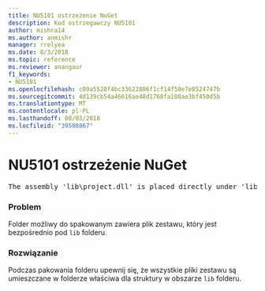 ```yaml
---
title: NU5101 ostrzeżenie NuGet
description: Kod ostrzegawczy NU5101
author: mishra14
ms.author: anmishr
manager: rrelyea
ms.date: 8/3/2018
ms.topic: reference
ms.reviewer: anangaur
f1_keywords:
- NU5101
ms.openlocfilehash: c09a5528f4bc33622806f1cf14f50e7e8524747b
ms.sourcegitcommit: 4d139cb54a46616ae48d1768fa108ae3bf450d5b
ms.translationtype: MT
ms.contentlocale: pl-PL
ms.lasthandoff: 08/03/2018
ms.locfileid: "39508867"
---
```

# <a name="nuget-warning-nu5101"></a>NU5101 ostrzeżenie NuGet
<pre>The assembly 'lib\project.dll' is placed directly under 'lib' folder. It is recommended that assemblies be placed inside a framework-specific folder. Move it into a framework-specific folder.</pre>

### <a name="issue"></a>Problem

Folder możliwy do spakowanym zawiera plik zestawu, który jest bezpośrednio pod `lib` folderu.


### <a name="solution"></a>Rozwiązanie

Podczas pakowania folderu upewnij się, że wszystkie pliki zestawu są umieszczane w folderze właściwa dla struktury w obszarze `lib` folderu.

